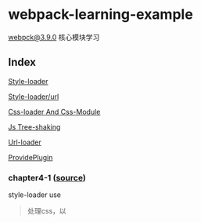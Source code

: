# webpack-learning-example



webpck@3.9.0 核心模块学习



## Index

[Style-loader](https://github.com/gulijian/webpack-learning-example/blob/master/README.md#chapter4-1-source)

[Style-loader/url](https://github.com/gulijian/webpack-learning-example/blob/master/README.md#chapter4-2-source)

[Css-loader And Css-Module](https://github.com/gulijian/webpack-learning-example/blob/master/README.md#chapter4-3-source)

[Js Tree-shaking](https://github.com/gulijian/webpack-learning-example/blob/master/README.md#chapter5-1-source)

[Url-loader](https://github.com/gulijian/webpack-learning-example/blob/master/README.md#chapter6-1-source)

[ProvidePlugin](https://github.com/gulijian/webpack-learning-example/blob/master/README.md#chapter7-1-source)

### chapter4-1 ([source](https://github.com/gulijian/webpack-learning-example/tree/master/chapter4-1))

style-loader use

> 处理css，以<style>标签形式引入css

##### app.js

```js
import './css/app.css'
```

##### app.css

```Css
html {
    background: #00bcd4b5;
}
```

##### index.html

```html
<!DOCTYPE html>
<html lang="en">
<body>
    <script src="./dist/app.bundle.js"></script>
</body>
</html>
```

##### webpack.config.js

```Js
var path = require('path')

module.exports = {
    entry: {
        'app': './src/app.js'
    },

    output: {
        path: path.resolve(__dirname,'./dist/'),
        filename: '[name].bundle.js'
    },

    module: {
        rules: [
            {
                test: /\.css$/,
                use: [
                    {
                        loader: 'style-loader'
                    },
                    {
                        loader: 'css-loader'
                    }
                ]
            }
        ]
    }
}
```

### chapter4-2 ([source](https://github.com/gulijian/webpack-learning-example/tree/master/chapter4-2))

style-loader/url use

> 处理css，以<link>标签形式引入css

##### app.js

```Js
import './css/app.css'
```

##### app.css

```Css
html {
    background: #00bcd4b5;   
}

#styleLoaderUrl {
    font-size: 30px;
    color: white;
    text-align: center;
}
```

#### index.html

```Html
<!DOCTYPE html>
<html lang="en">
<body>
    <span id="styleLoaderUrl"> hello style-loader/url</span>
    <script src="./dist/app.bundle.js"></script>
</body>
</html>
```

##### webpak.config.js

````Js
var path = require('path')

module.exports = {
    entry: {
        'app': './src/app.js'
    },

    output: {
        path: path.resolve(__dirname,'./dist/'),
        publicPath: './dist/',
        filename: '[name].bundle.js'
    },

    module: {
        rules: [
            {
                test: /\.css$/,
                use: [
                    {
                        loader: 'style-loader/url'
                    },
                    {
                        loader: 'file-loader'
                    }
                ]
            }
        ]
    }
}
````

### chapter4-3 ([source](https://github.com/gulijian/webpack-learning-example/tree/master/chapter4-3))

css-loader and css-module use

> 处理css，支持 css-module 形式

##### app.js

```js
import app1 from './css/app1.css'

import app2 from  './css/app2.css'

var app = document.getElementById('app');

// 使用样式
app.innerHTML = '<div class = "'+app1.box+'"></div>'
```

##### app1.css

```css
.box {
    composes: borderBox from './app2.css';
    height: 200px;
    width: 200px;
    border-radius: 4px;
    background: #76d4e0ab;
    margin: 0 auto;
}
```

##### app2.css

```Css
.borderBox {
    border: 4px solid #e87ff5;
}
```

##### index.html

```html
<!DOCTYPE html>
<html lang="en">
<body>
    <div id="app"></div>
    <script src="./dist/app.bundle.js"></script>
</body>
</html>
```

##### webpack.config.js

```Js
var path = require('path')

module.exports = {
    entry: {
        'app': './src/app.js'
    },

    output: {
        path: path.resolve(__dirname,'./dist/'),
        filename: '[name].bundle.js'
    },

    module: {
        rules: [
            {
                test: /\.css$/,
                use: [
                    {
                        loader: 'style-loader'
                    },
                    {
                        loader: 'css-loader',
                        options: {
                            minimize: true,  // 启用压缩
                            modules: true    // 启用 css module
                        }
                    }
                ]
            }
        ]
    }
}	
```

### chapter5-1 ([source](https://github.com/gulijian/webpack-learning-example/tree/master/chapter5-1))

UglifyJsPlugin  use

> 使用 **UglifyJsPlugin** 插件； 不打包没有使用的 js

##### util.js

```Js
export function a (){
    return 'this is a';
}

export function b (){
    return 'this is b';
}

export function c (){
    return 'this is c';
}
```

##### app.js

```Js
import { a } from './common/util.js'

console.log(a())
```

##### index.html

```Html
<!DOCTYPE html>
<html lang="en">
<body>
    <script src="./dist/app.bundle.js"></script>
</body>
</html>
```

#####  webpack.config.js

```Js
var webpack = require('webpack')
var path = require('path')

module.exports = {
    entry: {
        'app': './src/app.js',
        
    },

    output: {
        path: path.resolve(__dirname,'./dist/'),
        filename: '[name].bundle.js'
    },

    plugins: [
        new webpack.optimize.UglifyJsPlugin()
    ]
}
```

> app.js 中只使用了 util.js 中的 a 函数 打包的时候只会打包 a 函数；因为 b 和  c 函数没有使用到，则不会被打包

### chapter6-1 ([source](https://github.com/gulijian/webpack-learning-example/tree/master/chapter6-1))

url-loader use

> 图片文件处理

##### app.js

```Js
var img1 = document.getElementById('img1')
var img2 = document.getElementById('img2')

img1.src = require('./assets/img1.jpg')
img2.src = require('./assets/img2.png')
```

##### index.html

```html
<!DOCTYPE html>
<html lang="en">
<body>
     <!-- size < 30kb -->
     <img id="img1"/>
     <!-- size > 30kb -->
     <img id="img2">
     <script src="./dist/app.bundle.js"></script>
</body>
</html>
```

##### webpack.config.js

```js
var path = require('path')

module.exports = {

    entry: {
        'app': './src/app.js',
    },

    output: {
        path: path.resolve(__dirname,'./dist/'),
        filename: '[name].bundle.js'
    },

    module: {
        rules: [
            {
                test: /\.(png|jpg|jpeg|gif)$/,
                use: [
                    {
                        loader:'url-loader',
                        options: {
                            limit: 30000
                        }
                    }
                ]
            }
        ]
    }
}
```

> 图片 小于 30kb 会变成base64编码，大于 30kb 会生成图片地址

```html
<img id="img1" src="6443347e97d394b23b05746b2fe41cd1.jpg">
<img id="img2" src="data:image/png;base64,iVBORw0KGgoAXBIWXMAAC4jAAAuIwF4pT92AAAKTWlD"/>
```

### chapter7-1 ([source](https://github.com/gulijian/webpack-learning-example/tree/master/chapter7-1))

ProvidePlugin use

> 处理第三方 JS 库，方式一：（ jquery 作为npm的一个module）

##### app.js

```js
$('#app').append('hello jquery')
```

##### index.html

```html
<!DOCTYPE html>
<html lang="en">
<body>
    <div id="app"></div>
    <script src="./dist/app.bundle.js"></script>
</body>
</html>
```

##### webpack.config.js

```js
var path = require('path')
var webpack = require('webpack')

module.exports = {
    entry: {
        'app': './src/app.js',
    },

    output: {
        path: path.resolve(__dirname,'./dist/'),
        filename: '[name].bundle.js'
    },

    plugins: [
        new webpack.ProvidePlugin({
            $: 'jquery'
        })
    ]
}
```

### chapter7-2 ([source](https://github.com/gulijian/webpack-learning-example/tree/master/chapter7-2))

> 处理第三方 JS 库，方式二：（引入本地的 jquery 库）



































